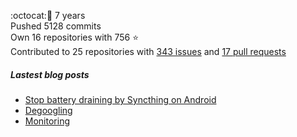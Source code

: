 :octocat::birthday: 7 years  
Pushed 5128 commits  
Own 16 repositories with 756 :star:  
Contributed to 25 repositories with [343 issues](https://github.com/issues?q=is%3Aissue+author%3Aeoli3n) and [17 pull requests](https://github.com/pulls?q=is%3Apr+author%3Aeoli3n+)

##### Lastest blog posts
- [Stop battery draining by Syncthing on Android](https://eoli3n.github.io/2021/12/29/syncthing-battery-draining.html)
- [Degoogling](https://eoli3n.github.io/2021/12/21/degoogling-android.html)
- [Monitoring](https://eoli3n.github.io/2021/12/10/monitoring.html)
